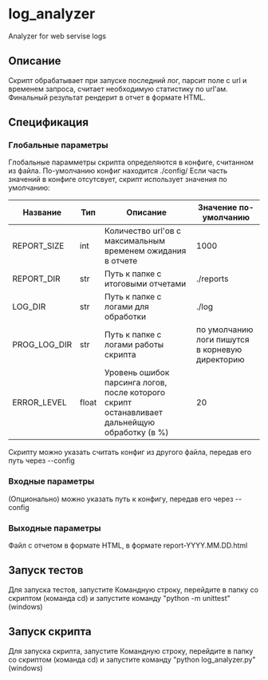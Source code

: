 # log_analyzer
Analyzer for web servise logs

## Описание

Сĸрипт обрабатывает при запусĸе последний лог, парсит поле с url и временем запроса, считает необходимую статистику по url'ам. Финальный результат рендерит в отчет в формате HTML.

## Спецификация

### Глобальные параметры

Глобальные парамметры скрипта определяются в конфиге, считанном из файла. По-умолчанию конфиг находится ./config/ Если часть значений в конфиге отсутсвует, скрипт использует значения по умолчанию:

|Название|Тип|Описание|Значение по-умолчанию|
|--------|---|--------|---------------------|
|REPORT_SIZE|int|Количество url'ов с максимальным временем ожидания в отчете|1000|
|REPORT_DIR|str|Путь к папке с итоговыми отчетами|./reports|
|LOG_DIR|str|Путь к папке с логами для обработки|./log|
|PROG_LOG_DIR|str|Путь к папке с логами работы скрипта|по умолчанию логи пишутся в корневую директорию|
|ERROR_LEVEL|float|Уровень ошибок парсинга логов, после которого скрипт останавливает дальнейщую обработку (в %)|20|

Сĸрипту можно уĸазать считать ĸонфиг из
другого файла, передав его путь через --config

### Входные параметры

(Опционально) можно указать путь к конфигу, передав его через --config

### Выходные параметры

Файл с отчетом в формате HTML, в формате report-YYYY.MM.DD.html

## Запуск тестов

Для запуска тестов, запустите Командную строку, перейдите в папку со скриптом (команда cd) и запустите команду "python -m unittest" (windows)

## Запуск скрипта

Для запуска скрипта, запустите Командную строку, перейдите в папку со скриптом (команда cd) и запустите команду "python log_analyzer.py" (windows)
